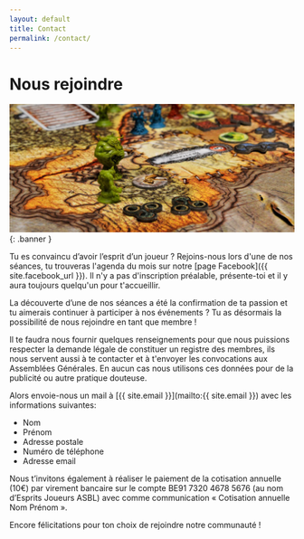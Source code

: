 ```yaml
---
layout: default
title: Contact
permalink: /contact/
---
```


# Nous rejoindre

![](/assets/banner_evenements.jpg){: .banner }

Tu es convaincu d’avoir l’esprit d’un joueur ? Rejoins-nous lors d'une de nos séances, tu trouveras l'agenda du mois sur notre [page Facebook]({{ site.facebook_url }}). Il n'y a pas d'inscription préalable, présente-toi et il y aura toujours quelqu'un pour t'accueillir.

La découverte d’une de nos séances a été la confirmation de ta passion et tu aimerais continuer à participer à nos événements ? Tu as désormais la possibilité de nous rejoindre en tant que membre !

Il te faudra nous fournir quelques renseignements pour que nous puissions respecter la demande légale de constituer un registre des membres, ils nous servent aussi à te contacter et à t'envoyer les convocations aux Assemblées Générales. En aucun cas nous utilisons ces données pour de la publicité ou autre pratique douteuse.

Alors envoie-nous un mail à [{{ site.email }}](mailto:{{ site.email }}) avec les informations suivantes:
- Nom
- Prénom
- Adresse postale
- Numéro de téléphone
- Adresse email

Nous t’invitons également à réaliser le paiement de la cotisation annuelle (10€) par virement bancaire sur le compte BE91 7320 4678 5676 (au nom d’Esprits Joueurs ASBL) avec comme communication « Cotisation annuelle Nom Prénom ».

Encore félicitations pour ton choix de rejoindre notre communauté !